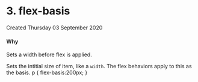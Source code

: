 # 3. flex-basis
Created Thursday 03 September 2020

#### Why
Sets a width before flex is applied.

Sets the intitial size of item, like a ``width``. The flex behaviors apply to this as the basis.
	p
	{
		flex-basis:200px;
	}

